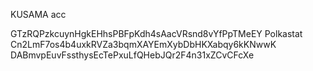 KUSAMA acc

GTzRQPzkcuynHgkEHhsPBFpKdh4sAacVRsnd8vYfPpTMeEY Polkastat
Cn2LmF7os4b4uxkRVZa3bqmXAYEmXybDbHKXabqy6kKNwwK 
DABmvpEuvFssthysEcTePxuLfQHebJQr2F4n31xZCvCFcXe
